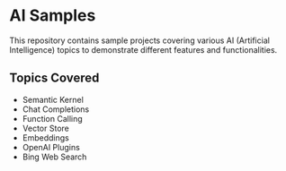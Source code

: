 # AI Samples

This repository contains sample projects covering various AI (Artificial Intelligence) topics to demonstrate different features and functionalities.

## Topics Covered

- Semantic Kernel
- Chat Completions
- Function Calling
- Vector Store
- Embeddings
- OpenAI Plugins
- Bing Web Search
